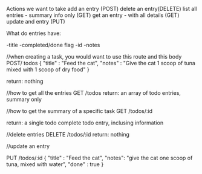 

Actions we want to take
add an entry (POST)
delete an entry(DELETE)
list all entries - summary info only (GET)
get an entry - with all details (GET)
update and entry (PUT)


What do entries have:

-title
-completed/done flag
-id 
-notes


//when creating a task, you would want to use this route and this body
POST/ todos
{
    "title" : "Feed the cat",
    "notes" : "Give the cat 1 scoop of tuna mixed with 1 scoop of dry food"
}

return: nothing

//how to get all the entries
GET /todos
return: an array of todo entries, summary only

//how to get the summary of a specific task
GET /todos/:id

return: a single todo complete todo entry, inclusing information

//delete entries
DELETE /todos/:id
return: nothing

//update an entry

PUT /todos/:id
{
    "title" : "Feed the cat",
    "notes": "give the cat one scoop of tuna, mixed with water",
    "done" : true
}